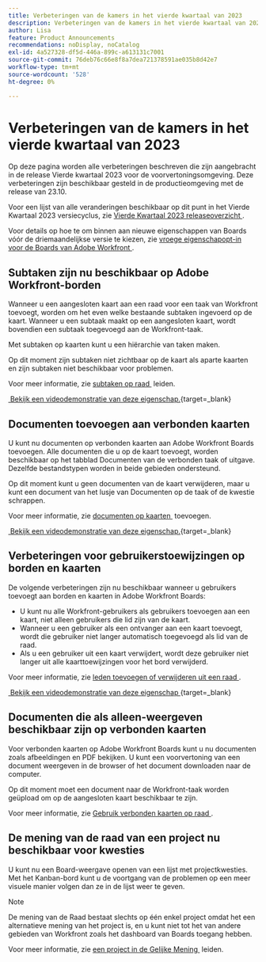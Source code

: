 ```yaml
---
title: Verbeteringen van de kamers in het vierde kwartaal van 2023
description: Verbeteringen van de kamers in het vierde kwartaal van 2023
author: Lisa
feature: Product Announcements
recommendations: noDisplay, noCatalog
exl-id: 4a527328-df5d-446a-899c-a613131c7001
source-git-commit: 76deb76c66e8f8a7dea721378591ae035b8d42e7
workflow-type: tm+mt
source-wordcount: '528'
ht-degree: 0%

---
```


# Verbeteringen van de kamers in het vierde kwartaal van 2023

Op deze pagina worden alle verbeteringen beschreven die zijn aangebracht in de release Vierde kwartaal 2023 voor de voorvertoningsomgeving. Deze verbeteringen zijn beschikbaar gesteld in de productieomgeving met de release van 23.10.

Voor een lijst van alle veranderingen beschikbaar op dit punt in het Vierde Kwartaal 2023 versiecyclus, zie [&#x200B; Vierde Kwartaal 2023 releaseoverzicht &#x200B;](/help/quicksilver/product-announcements/product-releases/23-q4-release-activity/23-q4-release-overview.md).

Voor details op hoe te om binnen aan nieuwe eigenschappen van Boards vóór de driemaandelijkse versie te kiezen, zie [&#x200B; vroege eigenschapopt-in voor de Boards van Adobe Workfront &#x200B;](/help/quicksilver/agile/get-started-with-boards/boards-early-feature-opt-in.md).

## Subtaken zijn nu beschikbaar op Adobe Workfront-borden

Wanneer u een aangesloten kaart aan een raad voor een taak van Workfront toevoegt, worden om het even welke bestaande subtaken ingevoerd op de kaart. Wanneer u een subtaak maakt op een aangesloten kaart, wordt bovendien een subtaak toegevoegd aan de Workfront-taak.

Met subtaken op kaarten kunt u een hiërarchie van taken maken.

Op dit moment zijn subtaken niet zichtbaar op de kaart als aparte kaarten en zijn subtaken niet beschikbaar voor problemen.

Voor meer informatie, zie [&#x200B; subtaken op raad &#x200B;](/help/quicksilver/agile/get-started-with-boards/manage-subtasks-on-boards.md) leiden.

[&#x200B; Bekijk een videodemonstratie van deze eigenschap.](https://video.tv.adobe.com/v/3424860/){target=_blank}

## Documenten toevoegen aan verbonden kaarten

U kunt nu documenten op verbonden kaarten aan Adobe Workfront Boards toevoegen. Alle documenten die u op de kaart toevoegt, worden beschikbaar op het tabblad Documenten van de verbonden taak of uitgave. Dezelfde bestandstypen worden in beide gebieden ondersteund.

Op dit moment kunt u geen documenten van de kaart verwijderen, maar u kunt een document van het lusje van Documenten op de taak of de kwestie schrappen.

Voor meer informatie, zie [&#x200B; documenten op kaarten &#x200B;](/help/quicksilver/agile/get-started-with-boards/add-documents-on-cards.md) toevoegen.

[&#x200B; Bekijk een videodemonstratie van deze eigenschap.](https://video.tv.adobe.com/v/3423070/){target=_blank}

## Verbeteringen voor gebruikerstoewijzingen op borden en kaarten

De volgende verbeteringen zijn nu beschikbaar wanneer u gebruikers toevoegt aan borden en kaarten in Adobe Workfront Boards:

* U kunt nu alle Workfront-gebruikers als gebruikers toevoegen aan een kaart, niet alleen gebruikers die lid zijn van de kaart.
* Wanneer u een gebruiker als een ontvanger aan een kaart toevoegt, wordt die gebruiker niet langer automatisch toegevoegd als lid van de raad.
* Als u een gebruiker uit een kaart verwijdert, wordt deze gebruiker niet langer uit alle kaarttoewijzingen voor het bord verwijderd.

Voor meer informatie, zie [&#x200B; leden toevoegen of verwijderen uit een raad &#x200B;](/help/quicksilver/agile/get-started-with-boards/add-members-to-board.md).

[&#x200B; Bekijk een videodemonstratie van deze eigenschap &#x200B;](https://video.tv.adobe.com/v/3423222/){target=_blank}

## Documenten die als alleen-weergeven beschikbaar zijn op verbonden kaarten

Voor verbonden kaarten op Adobe Workfront Boards kunt u nu documenten zoals afbeeldingen en PDF bekijken. U kunt een voorvertoning van een document weergeven in de browser of het document downloaden naar de computer.

Op dit moment moet een document naar de Workfront-taak worden geüpload om op de aangesloten kaart beschikbaar te zijn.

Voor meer informatie, zie [&#x200B; Gebruik verbonden kaarten op raad &#x200B;](/help/quicksilver/agile/get-started-with-boards/connected-cards.md).

## De mening van de raad van een project nu beschikbaar voor kwesties

U kunt nu een Board-weergave openen van een lijst met projectkwesties. Met het Kanban-bord kunt u de voortgang van de problemen op een meer visuele manier volgen dan ze in de lijst weer te geven.

>[!NOTE]
>
>De mening van de Raad bestaat slechts op één enkel project omdat het een alternatieve mening van het project is, en u kunt niet tot het van andere gebieden van Workfront zoals het dashboard van Boards toegang hebben.

Voor meer informatie, zie [&#x200B; een project in de Gelijke Mening &#x200B;](/help/quicksilver/manage-work/projects/manage-projects/manage-projects-in-agile-view.md) leiden.
